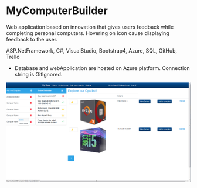 # MyComputerBuilder
Web application based on innovation that gives users feedback while completing personal computers.
Hovering on icon cause displaying feedback to the user.

ASP.NetFramework, C#, VisualStudio, Bootstrap4, Azure, SQL, GitHub, Trello

- Database and webApplication are hosted on Azure platform. Connection string is GitIgnored.

![ComputerValidator](ComputerValidator2.png)


